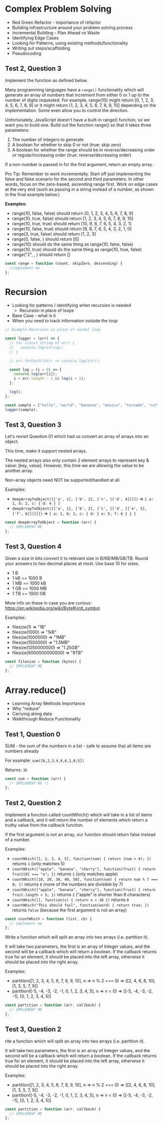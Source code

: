 # Complex Problem Solving

- Red Green Refactor - importance of refactor
- Building infrastructure around your problem solving process
- Incremental Building - Plan Ahead vs Waste
- Identifying Edge Cases
- Looking for Patterns, using existing methods/functionality
- Writing out steps/scaffolding
- Pseudocoding

## Test 2, Question 3

Implement the function as defined below.

Many programming languages have a `range()` functionality which will generate an array of numbers that increment from either 0 or 1 up to the number of digits requested. For example, range(10) might return [0, 1, 2, 3, 4, 5, 6, 7, 8, 9] or it might return [1, 2, 3, 4, 5, 6, 7, 8, 9, 10] depending on the implementation. Some even allow you to control the direction.

Unfortunately, JavaScript doesn't have a built-in range() function, so we want you to build one. Build out the function range() so that it takes three parameters:

1. The number of integers to generate
2. A boolean for whether to skip 0 or not (true: skip zero)
3. A boolean for whether the range should be in reverse/decreasing order or regular/increasing order (true: reverse/decreasing order)

If a non-number is passed in for the first argument, return an empty array.

Pro Tip: Remember to work incrementally. Start off just implementing the false and false scenario for the second and third parameters. In other words, focus on the zero-based, ascending range first. Work on edge cases at the very end (such as passing in a string instead of a number, as shown in the final example below.)

**Examples:**

- range(10, false, false) should return [0, 1, 2, 3, 4, 5, 6, 7, 8, 9]
- range(10, true, false) should return [1, 2, 3, 4, 5, 6, 7, 8, 9, 10]
- range(10, true, true) should return [10, 9, 8, 7, 6, 5, 4, 3, 2, 1]
- range(10, false, true) should return [9, 8, 7, 6, 5, 4, 3, 2, 1, 0]
- range(3, true, false) should return [1, 2, 3]
- range(0, false, <anything>) should return [0]
- range(10) should do the same thing as range(10, false, false)
- range(10, true) should do the same thing as range(10, true, false)
- range("2", <anything>, <anything>) should return []

```javascript
const range = function (count, skipZero, descending) {
  //implement me
};
```

# Recursion

- Looking for patterns / identifying when recursion is needed
  - Recursion in place of loops
- Base Case - what is it
- When you need to track information outside the loop

```javascript
// Example Recursion in place of normal loop

const logger = (arr) => {
  // for (const string of arr) {
  //   console.log(string);
  // }

  // arr.forEach((str) => console.log(str));

  const log = (i = 0) => {
    console.log(arr[i]);
    i < arr.length - 1 && log(i + 1);
  };

  log();
};

const sample = ["hello", "world", "bananas", "mexico", "tornado", "coffee"];
logger(sample);
```

## Test 3, Question 3

Let's revisit Question 01 which had us convert an array of arrays into an object.

This time, make it support nested arrays.

The nested arrays also only contain 2 element arrays to represent key & value: [key, value]. However, this time we are allowing the value to be another array.

Non-array objects need NOT be supported/handled at all.

Examples:

- `deepArrayToObject([['a', 1], ['b', 2], ['c', [['d', 4]]]])`
  => `{ a: 1, b: 2, c: { d: 4 } }`
- `deepArrayToObject([['a', 1], ['b', 2], ['c', [['d', [['e', 5], ['f', 6]]]]]])`
  => `{ a: 1, b: 2, c: { d: { e: 5, f: 6 } } }`

```javascript
const deepArrayToObject = function (arr) {
  // IMPLEMENT ME
};
```

## Test 3, Question 4

Given a size in bits convert it to relevant size in B/KB/MB/GB/TB. Round your answers to two decimal places at most. Use base 10 for sizes.

- 1 B
- 1 kB == 1000 B
- 1 MB == 1000 kB
- 1 GB == 1000 MB
- 1 TB == 1000 GB

More info on these in case you are curious:
https://en.wikipedia.org/wiki/Byte#Unit_symbol

Examples:

- filesize(1) => "1B"
- filesize(1000) => "1kB"
- filesize(1000000) => "1MB"
- filesize(1500000) => "1.5MB"
- filesize(1250000000) => "1.25GB"
- filesize(9000000000000) => "9TB"

```javascript
const filesize = function (bytes) {
  // IMPLEMENT ME
};
```

# Array.reduce()

- Learning Array Methods Importance
- Why "reduce"
- Carrying along data
- Walkthrough Reduce Functionality

## Test 1, Question 0

SUM - the sum of the numbers in a list - safe to assume that all items are numbers already

For example:
`sum([6,2,3,4,9,6,1,0,5])`

Returns:
`36`

```javascript
const sum = function (arr) {
  /* IMPLEMENT ME */
};
```

## Test 2, Question 2

Implement a function called countWhich() which will take in a list of items and a callback, and it will return the number of elements which return a truthy value from the callback function.

If the first argument is not an array, our function should return false instead of a number.

Examples:

- `countWhich([1, 2, 3, 4, 5], function(num) { return (num > 4); })` returns `1` (only matches 5)
- `countWhich(["apple", "banana", "cherry"], function(fruit) { return fruit[0] === "a"; })` returns `1` (only matches apple)
- `countWhich([10, 20, 30, 40, 50], function(num) { return num % 7 === 0; })` returns `0` (none of the numbers are divisible by 7)
- `countWhich(["apple", "banana", "cherry"], function(fruit) { return fruit.length > 5; })` returns `2` ("apple" is shorter than 6 characters)
- `countWhich([], function(x) { return x > 10 })` returns `0`
- `countWhich("This should fail", function(word) { return true; })` returns `false` (because the first argument is not an array)

```javascript
const countWhich = function (list, cb) {
  // implement me
};
```

Write a function which will split an array into two arrays (i.e. partition it).

It will take two parameters, the first is an array of Integer values, and the second will be a callback which will return a boolean. If the callback returns true for an element, it should be placed into the left array, otherwise it should be placed into the right array.

Examples:

- partition([1, 2, 3, 4, 5, 6, 7, 8, 9, 10], n => n % 2 === 0)
  => [[2, 4, 6, 8, 10], [1, 3, 5, 7, 9]]
- partition([-5, -4, -3, -2, -1, 0, 1, 2, 3, 4, 5], n => n < 0)
  => [[-5, -4, -3, -2, -1], [0, 1, 2, 3, 4, 5]]

```javascript
const partition = function (arr, callback) {
  // IMPLEMENT ME
};
```

## Test 3, Question 2

rite a function which will split an array into two arrays (i.e. partition it).

It will take two parameters, the first is an array of Integer values, and the second will be a callback which will return a boolean. If the callback returns true for an element, it should be placed into the left array, otherwise it should be placed into the right array.

Examples:

- partition([1, 2, 3, 4, 5, 6, 7, 8, 9, 10], n => n % 2 === 0)
  => [[2, 4, 6, 8, 10], [1, 3, 5, 7, 9]]
- partition([-5, -4, -3, -2, -1, 0, 1, 2, 3, 4, 5], n => n < 0)
  => [[-5, -4, -3, -2, -1], [0, 1, 2, 3, 4, 5]]

```javascript
const partition = function (arr, callback) {
  // IMPLEMENT ME
};
```
